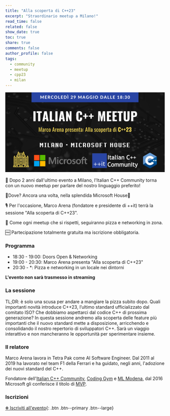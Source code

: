 ```yaml
---
title: "Alla scoperta di C++23"
excerpt: "Straordinario meetup a Milano!"
read_time: false
related: false
show_date: true
toc: true
share: true
comments: false
author_profile: false
tags:
  - community
  - meetup
  - cpp23
  - milan
---
```


![foto del meetup](/assets/images/eventi/milan0524.png)

🥳 Dopo 2 anni dall'ultimo evento a Milano, l'Italian C++ Community torna con un nuovo meetup per parlare del nostro linguaggio preferito!

📌Dove? Ancora una volta, nella splendida Microsoft House🤩

🎙️ Per l'occasione, Marco Arena (fondatore e presidente di ++it) terrà la sessione "Alla scoperta di C++23".

🍕 Come ogni meetup che si rispetti, seguiranno pizza e networking in zona.

🆓 Partecipazione totalmente gratuita ma iscrizione obbligatoria.

### Programma

- 18:30 - 19:00: Doors Open & Networking
- 19:00 - 20:30: Marco Arena presenta "Alla scoperta di C++23"
- 20:30 - *: Pizza e networking in un locale nei dintorni

**L'evento non sarà trasmesso in streaming**

### La sessione

TL;DR: è solo una scusa per andare a mangiare la pizza subito dopo.
Quali importanti novità introduce C++23, l’ultimo standard ufficializzato dal comitato ISO? Che dobbiamo aspettarci dal codice C++ di prossima generazione? In questa sessione andremo alla scoperta delle feature più importanti che il nuovo standard mette a disposizione, arricchendo e consolidando il nostro repertorio di sviluppatori C++. Sarà un viaggio interattivo e non mancheranno le opportunità per sperimentare insieme.

### Il relatore

Marco Arena lavora in Tetra Pak come AI Software Engineer. Dal 2011 al 2019 ha lavorato nel team F1 della Ferrari e ha guidato, negli anni, l'adozione dei nuovi standard del C++.

Fondatore dell'[Italian C++ Community](https://italiancpp.org/), [Coding Gym](https://coding-gym.org/) e [ML Modena](https://mlmodena.it/), dal 2016 Microsoft gli conferisce il titolo di [MVP](https://mvp.microsoft.com/it-it/PublicProfile/5001726).

### Iscrizioni

[➕ Iscriviti all'evento](https://italiancpp-0524.eventbrite.it/){: .btn .btn--primary .btn--large}